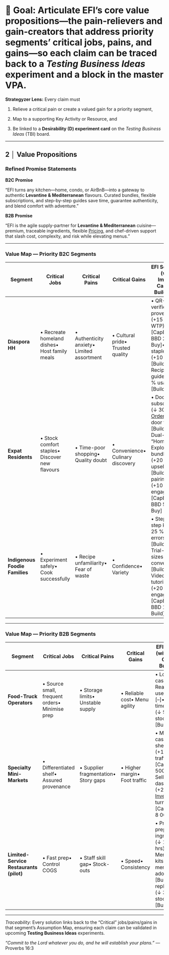 # **🎯 Goal:** Articulate EFI’s core value propositions—the pain-relievers and gain-creators that address priority segments’ critical jobs, pains, and gains—so each claim can be traced back to a *Testing Business Ideas* experiment and a block in the master VPA.

**Strategyzer Lens:** Every claim must

1. Relieve a critical pain or create a valued gain for a priority segment,

2. Map to a supporting Key Activity or Resource, and

3. Be linked to a **Desirability (D) experiment card** on the *Testing Business Ideas* (TBI) board.

---

## **2 │ Value Propositions**

### **Refined Promise Statements**

**B2C Promise**

“EFI turns any kitchen—home, condo, or AirBnB—into a gateway to authentic **Levantine & Mediterranean** flavours. Curated bundles, flexible subscriptions, and step-by-step guides save time, guarantee authenticity, and blend comfort with adventure.”

**B2B Promise**

“EFI is the agile supply-partner for **Levantine & Mediterranean** cuisine—premium, traceable ingredients, flexible [Pricing](../ubiquitous-language/guidelines/glossary.md#pricing), and chef-driven support that slash cost, complexity, and risk while elevating menus.”

---

### **Value Map — Priority B2C Segments**

| Segment | Critical Jobs | Critical Pains | Critical Gains | EFI Solutions (with Impact, CapEx & Build/Buy) | TBI Card |
| ----- | ----- | ----- | ----- | ----- | ----- |
| **Diaspora HH** | • Recreate homeland dishes• Host family meals | • Authenticity anxiety• Limited assortment | • Cultural pride• Trusted quality | • QR-verified provenance (+15 % WTP) \[CapEx \< BBD 2 500; Buy\]• Full staple range (+10 SKUs) \[Build\]• Recipe guides (+20 % usage) \[Build\] | 🔗 |
| **Expat Residents** | • Stock comfort staples• Discover new flavours | • Time-poor shopping• Quality doubt | • Convenience• Culinary discovery | • Doorstep subscriptions (↓ 30 % [Order](../ubiquitous-language/guidelines/glossary.md#order)-to-door time) \[Build\]• Dual-track “Home & Explore” bundles (+20 % upsell) \[Build\]• AI pairing tips (+10 % engagement) \[CapEx \< BBD 5 000; Buy\] | 🔗 |
| **Indigenous Foodie Families** | • Experiment safely• Cook successfully | • Recipe unfamiliarity• Fear of waste | • Confidence• Variety | • Step-by-step kits (↓ 25 % prep errors) \[Build\]• Trial-pack sizes (+15 % conversion) \[Build\]• Video tutorials (+20 % engagement) \[CapEx \< BBD 1 000; Build\] | 🔗 |

---

### **Value Map — Priority B2B Segments**

| Segment | Critical Jobs | Critical Pains | Critical Gains | EFI Solutions (with Impact, CapEx & Build/Buy) | TBI Card |
| ----- | ----- | ----- | ----- | ----- | ----- |
| **Food-Truck Operators** | • Source small, frequent orders• Minimise prep | • Storage limits• Unstable supply | • Reliable cost• Menu agility | • Low MOQ cases \[–\]• Ready-to-use sauces \[–\]• Just-in-time delivery (↓ 50 % stock-outs) \[Build\] | 🔗 |
| **Specialty Mini-Markets** | • Differentiated shelf• Assured provenance | • Supplier fragmentation• Story gaps | • Higher margin• Foot traffic | • Mixed-SKU cases \[–\]• QR shelf-talkers (+10 % foot traffic) \[CapEx \< BBD 500; Buy\]• Sell-through dashboards (+2 % [Inventory](../ubiquitous-language/guidelines/glossary.md#inventory) turnover) \[CapEx \< BBD 8 000; Buy\] | 🔗 |
| **Limited-Service Restaurants (pilot)** | • Fast prep• Control COGS | • Staff skill gap• Stock-outs | • Speed• Consistency | • Pre-prepped ingredients (↓ 15 % labor hrs) \[–\]• Menu-pilot kits (+20 % menu adoption) \[Build\]• 24 h replenishment (↓ 30 % stock-outs) \[Build\] | 🔗 |

---

*Traceability:* Every solution links back to the “Critical” jobs/pains/gains in that segment’s Assumption Map, ensuring each claim can be validated in upcoming **Testing Business Ideas** experiments.

*“Commit to the Lord whatever you do, and he will establish your plans.”* — Proverbs 16:3

